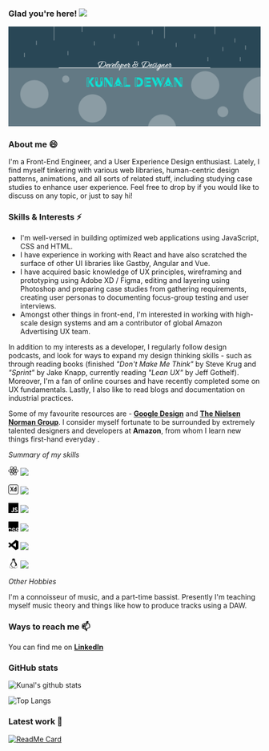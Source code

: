 ### Glad you're here! <img src="https://raw.githubusercontent.com/MartinHeinz/MartinHeinz/master/wave.gif" width="30px">
<img src="./images/GitHub Logo.png" text-align="center"> 

### About me 😄

I'm a Front-End Engineer, and a User Experience Design enthusiast. Lately, I find myself tinkering with various web libraries, human-centric design patterns, animations, and all sorts of related stuff, including studying case studies to enhance user experience. Feel free to drop by if you would like to discuss on any topic, or just to say hi!

### Skills & Interests ⚡

- I'm well-versed in building optimized web applications using JavaScript, CSS and HTML.
- I have experience in working with React and have also scratched the surface of other UI libraries like Gastby, Angular and Vue. 
- I have acquired basic knowledge of UX principles, wireframing and prototyping using Adobe XD / Figma, editing and layering using Photoshop and preparing case studies from gathering requirements, creating user personas to documenting focus-group testing and user interviews.
- Amongst other things in front-end, I'm interested in working with high-scale design systems and am a contributor of global Amazon Advertising UX team.

In addition to my interests as a developer, I regularly follow design podcasts, and look for ways to expand my design thinking skills - such as through reading books (finished *"Don't Make Me Think"* by Steve Krug and *"Sprint"* by Jake Knapp, currently reading *"Lean UX"* by Jeff Gothelf). Moreover, I'm a fan of online courses and have recently completed some on UX fundamentals. Lastly, I also like to read blogs and documentation on industrial practices. 

Some of my favourite resources are -
__[Google Design](https://www.design.google)__ and __[The Nielsen Norman Group](https://www.nngroup.com)__. I consider myself fortunate to be surrounded by extremely talented designers and developers at **Amazon**, from whom I learn new things first-hand everyday .

*Summary of my skills*

<img src="./images/react.svg" width="20px">&nbsp;![](https://img.shields.io/badge/UI&nbsp;Frameworks-React,&nbsp;Gatsby,&nbsp;Angular-informational?style=flat&color=405b80)

<img src="./images/adobexd.svg" width="20px">&nbsp;![](https://img.shields.io/badge/Design&nbsp;Tools-AdobeXD,&nbsp;Figma,&nbsp;Photoshop,&nbsp;Canva,&nbsp;Sketching-informational?style=flat&color=405b80)

<img src="./images/javascript.svg" width="20px">&nbsp;![](https://img.shields.io/badge/Scripting&nbsp;Languages-JavaScript,&nbsp;Java,&nbsp;Python,&nbsp;C++-informational?style=flat&color=405b80)

<img src="./images/csswizardry.svg" width="20px">&nbsp;![](https://img.shields.io/badge/Design&nbsp;Languages-HTML,&nbsp;CSS-informational?style=flat&color=405b80)

<img src="./images/visualstudiocode.svg" width="20px">&nbsp;![](https://img.shields.io/badge/IDEs-Visual&nbsp;Studio&nbsp;Code,&nbsp;Eclipse,&nbsp;IntelliJ-informational?style=flat&color=405b80)

<img src="./images/linux.svg" width="20px">&nbsp;![](https://img.shields.io/badge/Operating&nbsp;Systems-Mac&nbsp;OS,&nbsp;Linux,&nbsp;Windows-informational?style=flat&color=405b80)




*Other Hobbies*

I'm a connoisseur of music, and a part-time bassist. Presently I'm teaching myself music theory and things like how to produce tracks using a DAW. 

### Ways to reach me 📫

You can find me on __[LinkedIn](https://www.linkedin.com/in/kunal-dewan-bb0a67161/)__

### GitHub stats

![Kunal's github stats](https://github-readme-stats.vercel.app/api?username=evocativ&hide=contribs,issues&show_icons=true&title_color=ffffff&text_color=ffffff&icon_color=ffffff&bg_color=45,00cba4,405b80&include_all_commits=true)

![Top Langs](https://github-readme-stats.vercel.app/api/top-langs/?username=evocativ&show_icons=true&title_color=ffffff&text_color=ffffff&icon_color=ffffff&bg_color=45,00cba4,405b80)

### Latest work 💬
[![ReadMe Card](https://github-readme-stats.vercel.app/api/pin/?username=evocativ&repo=bpgc-remembrance&show_icons=true&title_color=ffffff&text_color=ffffff&icon_color=ffffff&bg_color=45,00cba4,405b80)](https://github.com/eVocaTiv/BPGC-Remembrance) 
